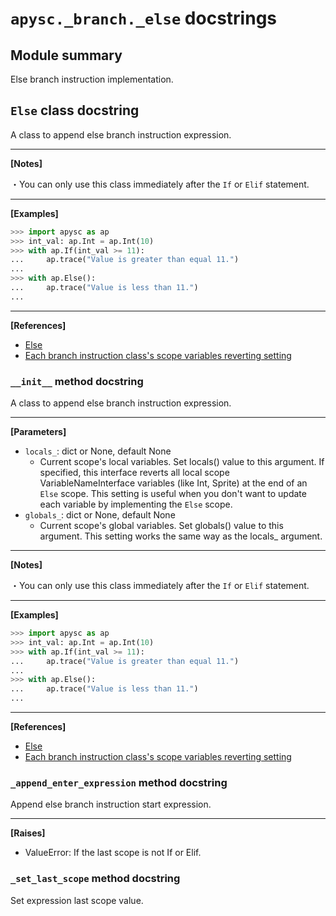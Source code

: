 # `apysc._branch._else` docstrings

## Module summary

Else branch instruction implementation.

## `Else` class docstring

A class to append else branch instruction expression.<hr>

**[Notes]**

 ・You can only use this class immediately after the `If` or `Elif` statement.<hr>

**[Examples]**

```py
>>> import apysc as ap
>>> int_val: ap.Int = ap.Int(10)
>>> with ap.If(int_val >= 11):
...     ap.trace("Value is greater than equal 11.")
...
>>> with ap.Else():
...     ap.trace("Value is less than 11.")
...
```

<hr>

**[References]**

- [Else](https://simon-ritchie.github.io/apysc/en/else.html)
- [Each branch instruction class's scope variables reverting setting](https://simon-ritchie.github.io/apysc/en/branch_instruction_variables_reverting_setting.html)

### `__init__` method docstring

A class to append else branch instruction expression.<hr>

**[Parameters]**

- `locals_`: dict or None, default None
  - Current scope's local variables. Set locals() value to this argument. If specified, this interface reverts all local scope VariableNameInterface variables (like Int, Sprite) at the end of an `Else` scope. This setting is useful when you don't want to update each variable by implementing the `Else` scope.
- `globals_`: dict or None, default None
  - Current scope's global variables. Set globals() value to this argument. This setting works the same way as the locals_ argument.

<hr>

**[Notes]**

 ・You can only use this class immediately after the `If` or `Elif` statement.<hr>

**[Examples]**

```py
>>> import apysc as ap
>>> int_val: ap.Int = ap.Int(10)
>>> with ap.If(int_val >= 11):
...     ap.trace("Value is greater than equal 11.")
...
>>> with ap.Else():
...     ap.trace("Value is less than 11.")
...
```

<hr>

**[References]**

- [Else](https://simon-ritchie.github.io/apysc/en/else.html)
- [Each branch instruction class's scope variables reverting setting](https://simon-ritchie.github.io/apysc/en/branch_instruction_variables_reverting_setting.html)

### `_append_enter_expression` method docstring

Append else branch instruction start expression.<hr>

**[Raises]**

- ValueError: If the last scope is not If or Elif.

### `_set_last_scope` method docstring

Set expression last scope value.